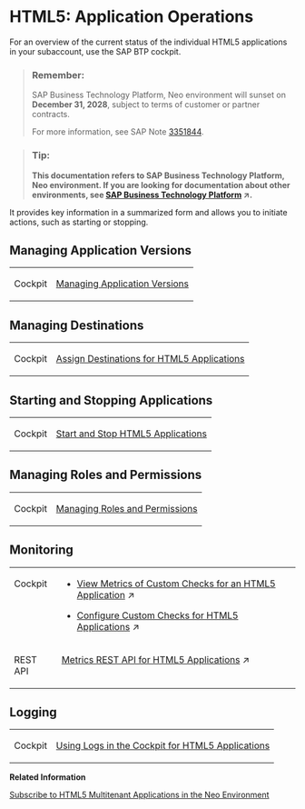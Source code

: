<!-- loioef21fb17db5b4d029e7bb08897ae8c60 -->

# HTML5: Application Operations

For an overview of the current status of the individual HTML5 applications in your subaccount, use the SAP BTP cockpit.

> ### Remember:  
> SAP Business Technology Platform, Neo environment will sunset on **December 31, 2028**, subject to terms of customer or partner contracts.
> 
> For more information, see SAP Note [3351844](https://me.sap.com/notes/3351844).

> ### Tip:  
> **This documentation refers to SAP Business Technology Platform, Neo environment. If you are looking for documentation about other environments, see [SAP Business Technology Platform](https://help.sap.com/viewer/65de2977205c403bbc107264b8eccf4b/Cloud/en-US/6a2c1ab5a31b4ed9a2ce17a5329e1dd8.html "SAP Business Technology Platform (SAP BTP) is an integrated offering comprised of four technology portfolios: database and data management, application development and integration, analytics, and intelligent technologies. The platform offers users the ability to turn data into business value, compose end-to-end business processes, and build and extend SAP applications quickly.") :arrow_upper_right:.**

It provides key information in a summarized form and allows you to initiate actions, such as starting or stopping.



<a name="loioef21fb17db5b4d029e7bb08897ae8c60__manage_versions"/>

## Managing Application Versions


<table>
<tr>
<td valign="top">

Cockpit



</td>
<td valign="top">

[Managing Application Versions](managing-application-versions-98a0178.md) 



</td>
</tr>
</table>



<a name="loioef21fb17db5b4d029e7bb08897ae8c60__manage_destinations"/>

## Managing Destinations


<table>
<tr>
<td valign="top">

Cockpit



</td>
<td valign="top">

[Assign Destinations for HTML5 Applications](assign-destinations-for-html5-applications-bec79c9.md) 



</td>
</tr>
</table>



<a name="loioef21fb17db5b4d029e7bb08897ae8c60__start_stop"/>

## Starting and Stopping Applications


<table>
<tr>
<td valign="top">

Cockpit



</td>
<td valign="top">

[Start and Stop HTML5 Applications](start-and-stop-html5-applications-a9d313d.md) 



</td>
</tr>
</table>



<a name="loioef21fb17db5b4d029e7bb08897ae8c60__roles_permissions"/>

## Managing Roles and Permissions


<table>
<tr>
<td valign="top">

Cockpit



</td>
<td valign="top">

[Managing Roles and Permissions](managing-roles-and-permissions-d128e67.md) 



</td>
</tr>
</table>



<a name="loioef21fb17db5b4d029e7bb08897ae8c60__monitoring"/>

## Monitoring


<table>
<tr>
<td valign="top">

Cockpit



</td>
<td valign="top">

-   [View Metrics of Custom Checks for an HTML5 Application](https://help.sap.com/viewer/64f7d2b06c6b40a9b3097860c5930641/Cloud/en-US/947abf179a6c4ea6a367844b15c6dfb0.html "In the cockpit, you can view the current state and metrics of a selected application. You can also view the metrics history for an application to examine performance trends over a different period of time, or to investigate any problems with it that may arise.") :arrow_upper_right:

-   [Configure Custom Checks for HTML5 Applications](https://help.sap.com/viewer/64f7d2b06c6b40a9b3097860c5930641/Cloud/en-US/5de70ab60e5c4cc89749b030877ecb3d.html "Configure custom checks to monitor your application. As a result, in the SAP BTP cockpit you can view the current state and metrics of the configured checks or their metrics history.") :arrow_upper_right:




</td>
</tr>
<tr>
<td valign="top">

REST API



</td>
<td valign="top">

[Metrics REST API for HTML5 Applications](https://help.sap.com/viewer/64f7d2b06c6b40a9b3097860c5930641/Cloud/en-US/f62bdfc1fb7c45ccb1255c62d34bf967.html "Use the REST API to get metrics for your HTML5 applications that are running on SAP BTP in the Neo environment.") :arrow_upper_right: 



</td>
</tr>
</table>



<a name="loioef21fb17db5b4d029e7bb08897ae8c60__logging"/>

## Logging


<table>
<tr>
<td valign="top">

Cockpit



</td>
<td valign="top">

[Using Logs in the Cockpit for HTML5 Applications](using-logs-in-the-cockpit-for-html5-applications-9f35886.md) 



</td>
</tr>
</table>

**Related Information**  


[Subscribe to HTML5 Multitenant Applications in the Neo Environment](../22-getting-started-neo/subscribe-to-html5-multitenant-applications-in-the-neo-environment-f16cd5b.md "Manage subscriptions to HTML5 applications by viewing, creating, or removing subscriptions in the cockpit.")

